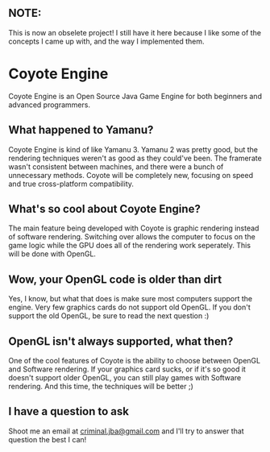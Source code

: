 ## NOTE:

This is now an obselete project! I still have it here because I like some of the concepts I came up with, and the way I implemented them.

# Coyote Engine

Coyote Engine is an Open Source Java Game Engine for both beginners and advanced programmers.

## What happened to Yamanu?

Coyote Engine is kind of like Yamanu 3. Yamanu 2 was pretty good, but the rendering techniques weren't as good as they could've been. The framerate wasn't consistent between machines, and there were a bunch of unnecessary methods. Coyote will be completely new, focusing on speed and true cross-platform compatibility.

## What's so cool about Coyote Engine?

The main feature being developed with Coyote is graphic rendering instead of software rendering. Switching over allows the computer to focus on the game logic while the GPU does all of the rendering work seperately. This will be done with OpenGL.

## Wow, your OpenGL code is older than dirt

Yes, I know, but what that does is make sure most computers support the engine. Very few graphics cards do not support old OpenGL. If you don't support the old OpenGL, be sure to read the next question :)

## OpenGL isn't always supported, what then?

One of the cool features of Coyote is the ability to choose between OpenGL and Software rendering. If your graphics card sucks, or if it's so good it doesn't support older OpenGL, you can still play games with Software rendering. And this time, the techniques will be better ;)

## I have a question to ask

Shoot me an email at criminal.jba@gmail.com and I'll try to answer that question the best I can!

